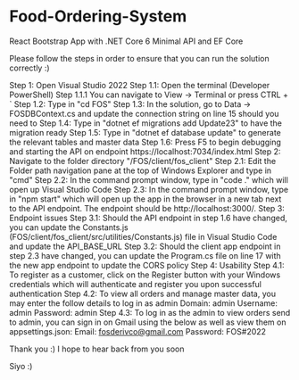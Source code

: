 # Food-Ordering-System
React Bootstrap App with .NET Core 6 Minimal API and EF Core

Please follow the steps in order to ensure that you can run the solution correctly :)

Step 1: Open Visual Studio 2022
 Step 1.1: Open the terminal (Developer PowerShell) 
  Step 1.1.1 You can navigate to View -> Terminal or press CTRL + `
 Step 1.2: Type in "cd FOS"
 Step 1.3: In the solution, go to Data -> FOSDBContext.cs and update the connection string on line 15 should you need to 
 Step 1.4: Type in "dotnet ef migrations add Update23" to have the migration ready
 Step 1.5: Type in "dotnet ef database update" to generate the relevant tables and master data
 Step 1.6: Press F5 to begin debugging and starting the API on endpoint https://localhost:7034/index.html
Step 2: Navigate to the folder directory "/FOS/client/fos_client"
 Step 2.1: Edit the Folder path navigation pane at the top of Windows Explorer and type in "cmd"
 Step 2.2: In the command prompt window, type in "code ." which will open up Visual Studio Code
 Step 2.3: In the command prompt window, type in "npm start" which will open up the app in the browser in a new tab next to the API endpoint. The endpoint should be http://localhost:3000/.
Step 3: Endpoint issues
 Step 3.1: Should the API endpoint in step 1.6 have changed, you can update the Constants.js (FOS/client/fos_client/src/utilities/Constants.js) file in Visual Studio Code and update the API_BASE_URL 
 Step 3.2: Should the client app endpoint in step 2.3 have changed, you can update the Program.cs file on line 17 with the new app endpoint to update the CORS policy
Step 4: Usability
 Step 4.1: To register as a customer, click on the Register button with your Windows credentials which will authenticate and register you upon successful authentication
 Step 4.2: To view all orders and manage master data, you may enter the follow details to log in as admin
  Domain: admin
  Username: admin
  Password: admin
 Step 4.3: To log in as the admin to view orders send to admin, you can sign in on Gmail using the below as well as view them on appsettings.json:
  Email: fosderivco@gmail.com
  Password: FOS#2022

Thank you :) 
I hope to hear back from you soon

Siyo :)
